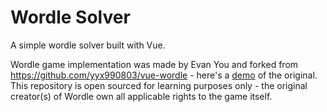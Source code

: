 # Wordle Solver 

A simple wordle solver built with Vue. 



Wordle game implementation was made by Evan You and forked from https://github.com/yyx990803/vue-wordle - here's a [demo](https://vue-wordle.netlify.app/) of the original.
This repository is open sourced for learning purposes only - the original creator(s) of Wordle own all applicable rights to the game itself.
